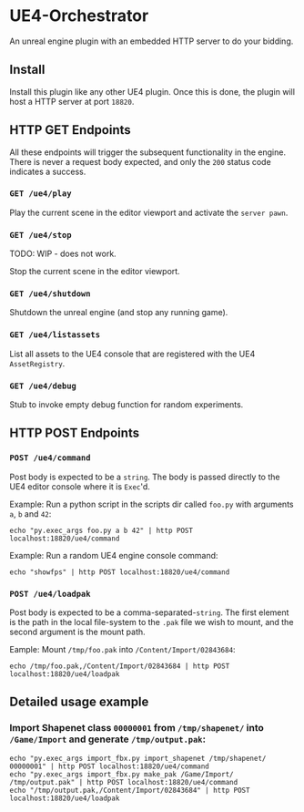 # UE4-Orchestrator

An unreal engine plugin with an embedded HTTP server to do your bidding.

## Install

Install this plugin like any other UE4 plugin.  Once this is done, the plugin will host a HTTP server at port `18820`.

## HTTP GET Endpoints

All these endpoints will trigger the subsequent functionality in the engine.  There is never a request body expected, and only the `200` status code indicates a success.

### `GET /ue4/play`

Play the current scene in the editor viewport and activate the `server pawn`.

### `GET /ue4/stop`

TODO: WIP - does not work.

Stop the current scene in the editor viewport.

### `GET /ue4/shutdown`

Shutdown the unreal engine (and stop any running game).

### `GET /ue4/listassets`

List all assets to the UE4 console that are registered with the UE4 `AssetRegistry`.

### `GET /ue4/debug`

Stub to invoke empty debug function for random experiments.

## HTTP POST Endpoints

### `POST /ue4/command`

Post body is expected to be a `string`.  The body is passed directly to the UE4 editor console where it is `Exec`'d.

Example: Run a python script in the scripts dir called `foo.py` with arguments `a`, `b` and `42`:
```
echo "py.exec_args foo.py a b 42" | http POST localhost:18820/ue4/command
```

Example: Run a random UE4 engine console command:
```
echo "showfps" | http POST localhost:18820/ue4/command
```

### `POST /ue4/loadpak`

Post body is expected to be a comma-separated-`string`.  The first element is the path in the local file-system to the `.pak` file we wish to mount, and the second argument is the mount path.

Eample: Mount `/tmp/foo.pak` into `/Content/Import/02843684`:
```
echo /tmp/foo.pak,/Content/Import/02843684 | http POST localhost:18820/ue4/loadpak
```

## Detailed usage example

### Import Shapenet class `00000001` from `/tmp/shapenet/` into `/Game/Import` and generate `/tmp/output.pak`:

```
echo "py.exec_args import_fbx.py import_shapenet /tmp/shapenet/ 00000001" | http POST localhost:18820/ue4/command
echo "py.exec_args import_fbx.py make_pak /Game/Import/ /tmp/output.pak" | http POST localhost:18820/ue4/command
echo "/tmp/output.pak,/Content/Import/02843684" | http POST localhost:18820/ue4/loadpak
```
